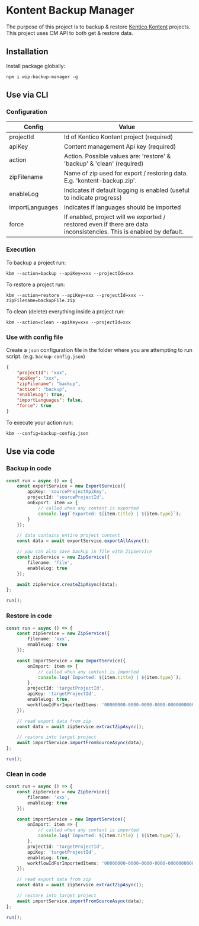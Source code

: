 

# Kontent Backup Manager

The purpose of this project is to backup & restore [Kentico Kontent](https://kontent.ai) projects. This project uses CM API to both get & restore data.

## Installation

Install package globally:

`npm i wip-backup-manager -g`

## Use via CLI

### Configuration

| Config          | Value                                                                                                               |
|-----------------|---------------------------------------------------------------------------------------------------------------------|
| projectId       | Id of Kentico Kontent project (required)                                                                            |
| apiKey          | Content management Api key (required)                                                                               |
| action          | Action. Possible values are: 'restore' & 'backup' & 'clean' (required)                                              |
| zipFilename     | Name of zip used for export / restoring data. E.g. 'kontent-backup.zip'.                                            |
| enableLog       | Indicates if default logging is enabled (useful to indicate progress)                                               |
| importLanguages | Indicates if languages should be imported                                                                           |
| force           | If enabled, project will we exported / restored even if there are data inconsistencies. This is enabled by default. |


### Execution

To backup a project run:

`kbm --action=backup --apiKey=xxx --projectId=xxx`

To restore a project run:

`kbm --action=restore --apiKey=xxx --projectId=xxx --zipFilename=backupFile.zip`

To clean (delete) everything inside a project run:

`kbm --action=clean --apiKey=xxx --projectId=xxx`

### Use with config file

Create a `json` configuration file in the folder where you are attempting to run script. (e.g. `backup-config.json`)

```json
{
    "projectId": "xxx",
    "apiKey": "xxx",
    "zipFilename": "backup",
    "action": "backup",
    "enableLog": true,
    "importLanguages": false,
    "force": true
}
```

To execute your action run: 

`kbm --config=backup-config.json`

## Use via code

### Backup in code

```typescript
const run = async () => {
    const exportService = new ExportService({
        apiKey: 'sourceProjectApiKey',
        projectId: 'sourceProjectId',
        onExport: item => {
            // called when any content is exported
            console.log(`Exported: ${item.title} | ${item.type}`);
        }
    });

    // data contains entire project content
    const data = await exportService.exportAllAsync();

    // you can also save backup in file with ZipService
    const zipService = new ZipService({
        filename: 'file',
        enableLog: true
    });

    await zipService.createZipAsync(data);
};

run();
```

### Restore in code

```typescript
const run = async () => {
    const zipService = new ZipService({
        filename: 'xxx',
        enableLog: true
    });

    const importService = new ImportService({
        onImport: item => {
            // called when any content is imported
            console.log(`Imported: ${item.title} | ${item.type}`);
        },
        projectId: 'targetProjectId',
        apiKey: 'targetProjectId',
        enableLog: true,
        workflowIdForImportedItems: '00000000-0000-0000-0000-000000000000' // id that items are assigned
    });

    // read export data from zip
    const data = await zipService.extractZipAsync();

    // restore into target project
    await importService.importFromSourceAsync(data);
};

run();
```

### Clean in code

```typescript
const run = async () => {
    const zipService = new ZipService({
        filename: 'xxx',
        enableLog: true
    });

    const importService = new ImportService({
        onImport: item => {
            // called when any content is imported
            console.log(`Imported: ${item.title} | ${item.type}`);
        },
        projectId: 'targetProjectId',
        apiKey: 'targetProjectId',
        enableLog: true,
        workflowIdForImportedItems: '00000000-0000-0000-0000-000000000000' // id that items are assigned
    });

    // read export data from zip
    const data = await zipService.extractZipAsync();

    // restore into target project
    await importService.importFromSourceAsync(data);
};

run();
```
